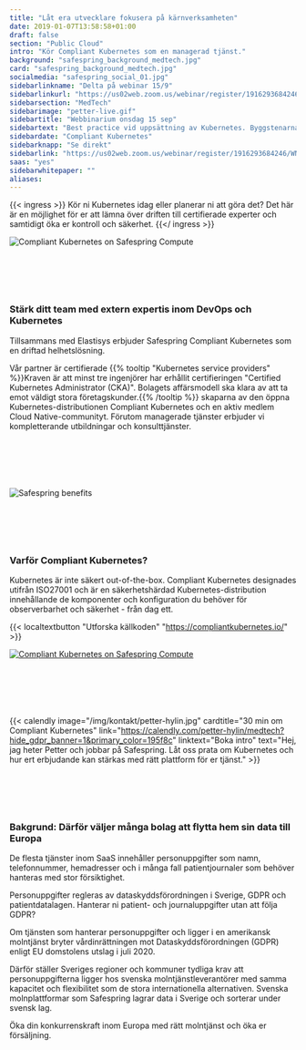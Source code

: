 ```yaml
---
title: "Låt era utvecklare fokusera på kärnverksamheten"
date: 2019-01-07T13:58:58+01:00
draft: false
section: "Public Cloud"
intro: "Kör Compliant Kubernetes som en managerad tjänst."
background: "safespring_background_medtech.jpg"
card: "safespring_background_medtech.jpg"
socialmedia: "safespring_social_01.jpg"
sidebarlinkname: "Delta på webinar 15/9"
sidebarlinkurl: "https://us02web.zoom.us/webinar/register/1916293684246/WN_CVkFeI0HTyWKI2g8uhCqjQ"
sidebarsection: "MedTech"
sidebarimage: "petter-live.gif"
sidebartitle: "Webbinarium onsdag 15 sep"
sidebartext: "Best practice vid uppsättning av Kubernetes. Byggstenarna i Compliant Kubernetes och kundcase från MedTech."
sidebardate: "Compliant Kubernetes"
sidebarknapp: "Se direkt"
sidebarlink: "https://us02web.zoom.us/webinar/register/1916293684246/WN_CVkFeI0HTyWKI2g8uhCqjQ"
saas: "yes"
sidebarwhitepaper: ""
aliases:
---
```



{{< ingress >}}
Kör ni Kubernetes idag eller planerar ni att göra det? Det här är en möjlighet för er att lämna över driften till certifierade experter och samtidigt öka er kontroll och säkerhet.
{{</ ingress >}}

![Compliant Kubernetes on Safespring Compute](/img/saas/elastisys-safespring-compliant-kubernetes-pyramid.svg)

<div id="contact"></div>
<div style="margin-bottom:100px;">
</div>

### Stärk ditt team med extern expertis inom DevOps och Kubernetes
Tillsammans med Elastisys erbjuder Safespring Compliant Kubernetes som en driftad helhetslösning.

Vår partner är certifierade {{% tooltip "Kubernetes service providers" %}}Kraven är att minst tre ingenjörer har erhållit certifieringen "Certified Kubernetes Administrator (CKA)". Bolagets affärsmodell ska klara av att ta emot väldigt stora företagskunder.{{% /tooltip %}} skaparna av den öppna Kubernetes-distributionen Compliant Kubernetes och en aktiv medlem Cloud Native-communityt. Förutom managerade tjänster erbjuder vi kompletterande utbildningar och konsulttjänster.

<div id="contact"></div>
<div style="margin-bottom:100px;">
</div>

![Safespring benefits](/img/saas/se-key-points-kubernetes.svg)

<div id="contact"></div>
<div style="margin-bottom:100px;">
</div>

### Varför Compliant Kubernetes?

Kubernetes är inte säkert out-of-the-box. Compliant Kubernetes designades utifrån ISO27001 och är en säkerhetshärdad Kubernetes-distribution innehållande de komponenter och konfiguration du behöver för observerbarhet och säkerhet - från dag ett.

{{< localtextbutton "Utforska källkoden" "https://compliantkubernetes.io/" >}}

<a href="https://compliantkubernetes.io/">![Compliant Kubernetes on Safespring Compute](/img/saas/elastisys-safespring-compliant-kubernetes-chart.png)</a>

<div id="contact"></div>
<div style="margin-bottom:100px;">
</div>

{{< calendly image="/img/kontakt/petter-hylin.jpg" cardtitle="30 min om Compliant Kubernetes" link="https://calendly.com/petter-hylin/medtech?hide_gdpr_banner=1&primary_color=195f8c" linktext="Boka intro" text="Hej, jag heter Petter och jobbar på Safespring. Låt oss prata om Kubernetes och hur ert erbjudande kan stärkas med rätt plattform för er tjänst." >}}

<div id="contact"></div>
<div style="margin-bottom:100px;">
</div>

### Bakgrund: Därför väljer många bolag att flytta hem sin data till Europa
De flesta tjänster inom SaaS innehåller person­uppgifter som namn, telefonnummer, hemadresser och i många fall patientjournaler som behöver hanteras med stor försiktighet.

Personuppgifter regleras av dataskydds­förordningen i Sverige, GDPR och patientdatalagen. Hanterar ni patient- och journaluppgifter utan att följa GDPR?

Om tjänsten som hanterar personuppgifter och ligger i en amerikansk molntjänst bryter vårdinrättningen mot Dataskyddsförordningen (GDPR) enligt EU domstolens utslag i juli 2020.

Därför ställer Sveriges regioner och kommuner tydliga krav att personuppgifterna ligger hos svenska molntjänstleverantörer med samma kapacitet och flexibilitet som de stora internationella alternativen. Svenska molnplattformar som Safespring lagrar data i Sverige och sorterar under svensk lag.

Öka din konkurrenskraft inom Europa med rätt molntjänst och öka er försäljning.
